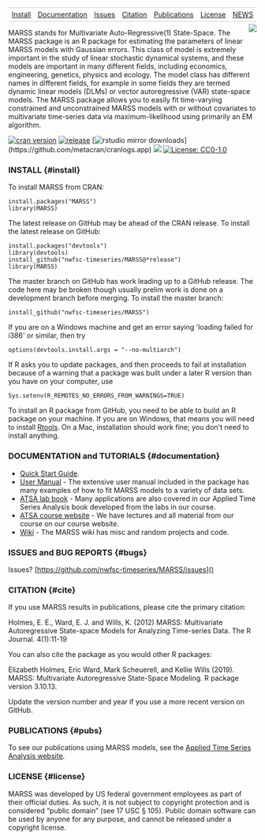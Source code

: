 <style>
.nav{
    border:1px solid #ccc;
    border-width:1px 0;
    list-style:none;
    margin:0;
    padding:0;
    text-align:center;
}
.nav ul{
    margin-before: 1em;
    margin-after: 1em;
    margin-start: 0;
    margin-end: 0;
    padding:0;
}
.nav li{
    display:inline-block;
}
.nav a{
    display:inline-block;
    padding:5px;
}
</style>

<ul class="nav">
  <li><a href="#install">Install</a></li>
  <li><a href="#documentation">Documentation</a></li>
  <li><a href="#bugs">Issues</a></li>
  <li><a href="#cite">Citation</a></li>
  <li><a href="#pubs">Publications</a></li>
  <li><a href="#license">License</a></li>
  <li><a href="https://nwfsc-timeseries.github.io/MARSS/NEWS.html">NEWS</a></li>
</ul>

<img src="logot.png" align="right" style="margin:5px 0px"/>

MARSS stands for Multivariate Auto-Regressive(1) State-Space. The MARSS package is an R package for estimating the parameters of linear MARSS models with Gaussian errors.  This class of model is extremely important in the study of linear stochastic dynamical systems, and these models are important in many different fields, including economics, engineering, genetics, physics and ecology.  The model class has different names in different fields, for example in some fields they are termed dynamic linear models (DLMs) or vector autoregressive (VAR) state-space models.  The MARSS package allows you to easily fit time-varying constrained and unconstrained MARSS models with or without covariates to multivariate time-series data via maximum-likelihood using primarily an EM algorithm.

[![cran version](http://www.r-pkg.org/badges/version/MARSS)](https://cran.r-project.org/package=MARSS)
[![release](https://img.shields.io/github/v/release/nwfsc-timeseries/MARSS)](https://github.com/nwfsc-timeseries/MARSS/releases/latest)
[![rstudio mirror downloads](http://cranlogs.r-pkg.org/badges/grand-total/MARSS?)](https://github.com/metacran/cranlogs.app)
[![](https://cranlogs.r-pkg.org/badges/MARSS?color=FFD700)](https://www.r-pkg.org/pkg/MARSS)
[![License: CC0-1.0](https://img.shields.io/badge/License-CC0%201.0-lightgrey.svg)](http://creativecommons.org/publicdomain/zero/1.0/)


### INSTALL {#install}

To install MARSS from CRAN:

```
install.packages("MARSS")
library(MARSS)
```

The latest release on GitHub may be ahead of the CRAN release. To install the latest release on GitHub:
```
install.packages("devtools")
library(devtools)
install_github("nwfsc-timeseries/MARSS@*release")
library(MARSS)
```

The master branch on GitHub has work leading up to a GitHub release.  The code here may be broken though usually prelim work is done on a development branch before merging.  To install the master branch:
```
install_github("nwfsc-timeseries/MARSS")
```
If you are on a Windows machine and get an error saying 'loading failed for i386' or similar, then try
```
options(devtools.install.args = "--no-multiarch")
```
If R asks you to update packages, and then proceeds to fail at installation because of a warning that a package was built under a later R version than you have on your computer, use
```
Sys.setenv(R_REMOTES_NO_ERRORS_FROM_WARNINGS=TRUE)
```
To install an R package from GitHub, you need to be able to build an R package on your machine. If you are on Windows, that means you will need to install [Rtools](https://cran.r-project.org/bin/windows/Rtools/). On a Mac, installation should work fine; you don't need to install anything.

### DOCUMENTATION and TUTORIALS  {#documentation}

- [Quick Start Guide](https://cran.r-project.org/web/packages/MARSS/vignettes/Quick_Start.pdf).
- [User Manual](https://cran.r-project.org/web/packages/MARSS/vignettes/UserGuide.pdf) - The extensive user manual included in the package has many examples of how to fit MARSS models to a variety of data sets.
- [ATSA lab book](https://nwfsc-timeseries.github.io/atsa-labs/) - Many applications are also covered in our Applied Time Series Analysis book developed from the labs in our course.
- [ATSA course website](https://nwfsc-timeseries.github.io/atsa/) - We have lectures and all material from our course on our course website.
- [Wiki](https://nwfsc-timeseries.github.io/MARSS-wiki/) - The MARSS wiki has misc and random projects and code.


### ISSUES and BUG REPORTS {#bugs}

Issues? [https://github.com/nwfsc-timeseries/MARSS/issues]()

### CITATION  {#cite}

If you use MARSS results in publications, please cite the primary citation:

Holmes, E. E., Ward, E. J. and Wills, K. (2012) MARSS: Multivariate Autoregressive State-space Models for Analyzing Time-series Data. The R Journal. 4(1):11-19

You can also cite the package as you would other R packages:

Elizabeth Holmes, Eric Ward, Mark Scheuerell, and Kellie Wills (2019). MARSS: Multivariate Autoregressive State-Space Modeling. R package version 3.10.13.

Update the version number and year if you use a more recent version on GitHub.

### PUBLICATIONS {#pubs}

To see our publications using MARSS models, see the [Applied Time Series Analysis website](https://nwfsc-timeseries.github.io/).


### LICENSE {#license}

MARSS was developed by US federal government employees as part of their official duties. As such, it is not subject to copyright protection and is considered “public domain” (see 17 USC § 105). Public domain software can be used by anyone for any purpose, and cannot be released under a copyright license.
